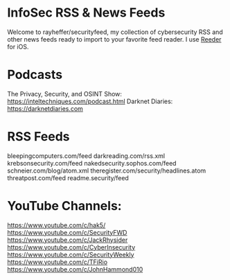 # InfoSec RSS & News Feeds
Welcome to rayheffer/securityfeed, my collection of cybersecurity RSS and other news feeds ready to import to your favorite feed reader. I use [Reeder](https://apps.apple.com/us/app/reeder-5/id1529445840) for iOS.

# Podcasts
The Privacy, Security, and OSINT Show: https://inteltechniques.com/podcast.html
Darknet Diaries: https://darknetdiaries.com

# RSS Feeds
bleepingcomputers.com/feed
darkreading.com/rss.xml
krebsonsecurity.com/feed
nakedsecurity.sophos.com/feed
schneier.com/blog/atom.xml
theregister.com/security/headlines.atom
threatpost.com/feed
readme.security/feed

# YouTube Channels:
https://www.youtube.com/c/hak5/
https://www.youtube.com/c/SecurityFWD
https://www.youtube.com/c/JackRhysider
https://www.youtube.com/c/CyberInsecurity
https://www.youtube.com/c/SecurityWeekly
https://www.youtube.com/c/TFiRio
https://www.youtube.com/c/JohnHammond010
